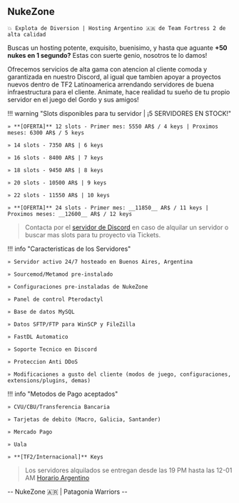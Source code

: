 ## **NukeZone**
`💥 Explota de Diversion | Hosting Argentino 🇦🇷 de Team Fortress 2 de alta calidad`

Buscas un hosting potente, exquisito, buenisimo, y hasta que aguante **+50 nukes en 1 segundo?** Estas con suerte genio, nosotros te lo damos!

Ofrecemos servicios de alta gama con atencion al cliente comoda y garantizada en nuestro Discord, al igual que tambien apoyar a proyectos nuevos dentro de TF2 Latinoamerica arrendando servidores de buena infraestructura para el cliente. Animate, hace realidad tu sueño de tu propio servidor en el juego del Gordo y sus amigos!

!!! warning "Slots disponibles para tu servidor | ¡5 SERVIDORES EN STOCK!"

	» **[OFERTA]** 12 slots - Primer mes: 5550 AR$ / 4 keys | Proximos meses: 6300 AR$ / 5 keys

	» 14 slots - 7350 AR$ | 6 keys

	» 16 slots - 8400 AR$ | 7 keys

	» 18 slots - 9450 AR$ | 8 keys

	» 20 slots - 10500 AR$ | 9 keys

	» 22 slots - 11550 AR$ | 10 keys

	» **[OFERTA]** 24 slots - Primer mes: __11850__ AR$ / 11 keys | Proximos meses: __12600__ AR$ / 12 keys


> Contacta por el [servidor de Discord](https://discord.gg/yfD2u3EbGp) en caso de alquilar un servidor o buscar mas slots para tu proyecto via Tickets.


!!! info "Caracteristicas de los Servidores"

	» Servidor activo 24/7 hosteado en Buenos Aires, Argentina

	» Sourcemod/Metamod pre-instalado

	» Configuraciones pre-instaladas de NukeZone

	» Panel de control Pterodactyl

	» Base de datos MySQL

	» Datos SFTP/FTP para WinSCP y FileZilla

	» FastDL Automatico

	» Soporte Tecnico en Discord

	» Proteccion Anti DDoS

	» Modificaciones a gusto del cliente (modos de juego, configuraciones, extensions/plugins, demas)

!!! info "Metodos de Pago aceptados"

	» CVU/CBU/Transferencia Bancaria

	» Tarjetas de debito (Macro, Galicia, Santander)

	» Mercado Pago

	» Uala

	» **[TF2/Internacional]** Keys

> Los servidores alquilados se entregan desde las 19 PM hasta las 12-01 AM [Horario Argentino](https://time.is/es/Buenos_Aires)

-- NukeZone 🇦🇷 | Patagonia Warriors --